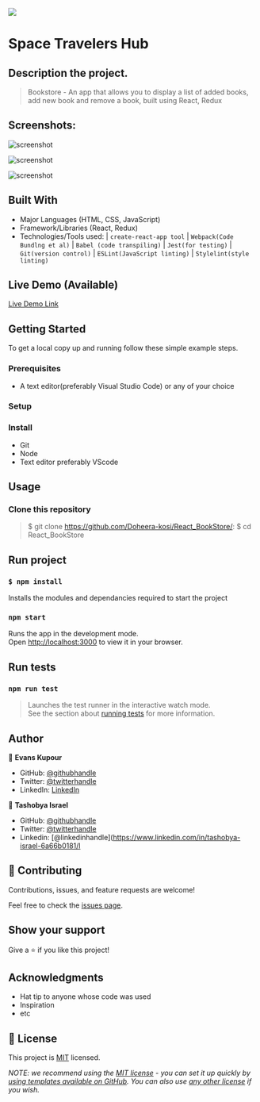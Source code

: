 ![](https://img.shields.io/badge/Microverse-blueviolet)

# Space Travelers Hub

## Description the project.
> Bookstore - An app that allows you to display a list of added books, add new book and remove a book, built using React, Redux

## Screenshots:

![screenshot](./src/asset/rockets.PNG)

![screenshot](./src/asset/missions.PNG)

![screenshot](./src/asset/myProfile.PNG)


## Built With

- Major Languages (HTML, CSS, JavaScript)
- Framework/Libraries (React, Redux)
- Technologies/Tools used:
| `create-react-app tool`
| `Webpack(Code Bundlng et al)`
| `Babel (code transpiling)`
| `Jest(for testing)`
| `Git(version control)`
| `ESLint(JavaScript linting)`
| `Stylelint(style linting)`

## Live Demo (Available)

[Live Demo Link]()


## Getting Started

To get a local copy up and running follow these simple example steps.

### Prerequisites
- A text editor(preferably Visual Studio Code) or any of your choice

### Setup

### Install
- Git
- Node
- Text editor preferably VScode

## Usage
### Clone this repository
> $ git clone https://github.com/Doheera-kosi/React_BookStore/:
> $ cd React_BookStore

## Run project
### `$ npm install`
Installs the modules and dependancies required to start the project

### `npm start`
Runs the app in the development mode.\
Open [http://localhost:3000](http://localhost:3000) to view it in your browser.

## Run tests
### `npm run test`
> Launches the test runner in the interactive watch mode.\
See the section about [running tests](https://facebook.github.io/create-react-app/docs/running-tests) for more information.



## Author

👤 **Evans Kupour**

- GitHub: [@githubhandle](https://github.com/Doheera-kosi/)
- Twitter: [@twitterhandle](https://twitter.com/@KupourE/)
- LinkedIn: [LinkedIn](https://linkedin.com/in/linkedinhandle)

👤 **Tashobya Israel**

- GitHub: [@githubhandle](https://github.com/tashisrael)
- Twitter: [@twitterhandle](https://twitter.com/tashisrael)
- Linkedin: [@linkedinhandle](https://www.linkedin.com/in/tashobya-israel-6a66b0181/l


## 🤝 Contributing

Contributions, issues, and feature requests are welcome!

Feel free to check the [issues page](../../issues/).

## Show your support

Give a ⭐️ if you like this project!

## Acknowledgments

- Hat tip to anyone whose code was used
- Inspiration
- etc

## 📝 License

This project is [MIT](./LICENSE) licensed.

_NOTE: we recommend using the [MIT license](https://choosealicense.com/licenses/mit/) - you can set it up quickly by [using templates available on GitHub](https://docs.github.com/en/communities/setting-up-your-project-for-healthy-contributions/adding-a-license-to-a-repository). You can also use [any other license](https://choosealicense.com/licenses/) if you wish._